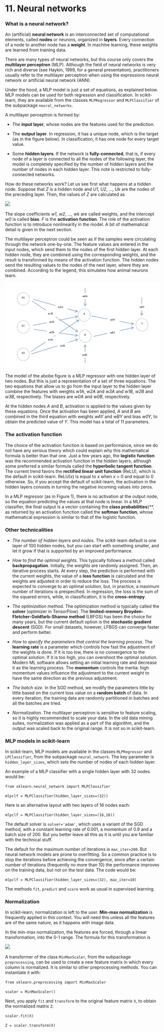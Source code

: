 # 11. Neural networks

### What is a neural network?

An (artificial) **neural network** is an interconnected set of computational elements, called **nodes** or neurons, organized in **layers**. Every connection of a node to another node has a **weight**. In machine learning, these weights are learned from training data.

There are many types of neural networks, but this course only covers the **multilayer perceptron** (MLP). Although the field of neural networks is very rich and diverse (see Haykin, 1999, for a general presentation), practitioners usually refer to the multilayer perceptron when using the expressions neural network or artificial neural network (ANN).

Under the hood, a MLP model is just a set of equations, as explained below. MLP models can be used for both regression and classification. In scikit-learn, they are available from the classes `MLPRegressor` and `MLPClassifier` of the subpackage `neural_networks`.

A multilayer perceptron is formed by:

* The **input layer**, whose nodes are the features used for the prediction.

* The **output layer**. In regression, it has a unique node, which is the target (as in the figure below). In classification, it has one node for every target value.

* Some **hidden layers**. If the network is **fully-connected**, that is, if every node of a layer is connected to all the nodes of the following layer, the model is completely specified by the number of hidden layers and the number of nodes in each hidden layer. This note is restricted to fully-connected networks.

How do these networks work? Let us see first what happens at a hidden node. Suppose that *Z* is a hidden node and *U1*, *U2*, …, *Uk* are the nodes of the preceding layer. Then, the values of *Z* are calculated as

<img src="https://render.githubusercontent.com/render/math?math=\large Z = F\big(w_0 + w_1 U_1 %2B w_2 U_2 %2B \cdots %2B w_k U_k\big).">

The slope coefficients *w1*, *w2*, …, *wk* are called weights, and the intercept *w0* is called **bias**. *F* is the **activation function**. The role of the activation function is to introduce nonlinearity in the model. A bit of mathematical detail is given in the next section.

The multilayer perceptron could be seen as if the samples were circulating through the network one-by-one. The feature values are entered in the input nodes, which send them to the nodes of the first hidden layer. At each hidden node, they are combined using the corresponding weights, and the result is transformed by means of the activation function. The hidden nodes send the resulting values to the nodes of the next layer, where they are combined. According to the legend, this simulates how animal neurons learn.

![](https://github.com/cinnData/MLearning/blob/main/11.%20Neural%20networks/fig%2011.1.png)

The model of the abobe figure is a MLP regressor with one hidden layer of two nodes. But this is just a representation of a set of three equations. The two equations that allow us to go from the input layer to the hidden layer combine the features with weights *w1A*, *w2A* and *w3A* and *w1B*, *w2B* and *w3B*, respectively. The biases are *w0A* and *w0B*, respectively.

At the hidden nodes *A* and *B*, activation is applied to the values given by these equations. Once the activation has been applied, *A* and *B* are combined in the third equation with weights *wAY* and *wBY* and bias *w0Y*, to obtain the predicted value of *Y*. This model has a total of 11 parameters.

### The activation function

The choice of the activation function is based on performance, since we do not have any serious theory which could explain why this mathematical formula is better than that one. Just a few years ago, the **logistic function** was the recommended activation function in the hidden layers, although some preferred a similar formula called the **hyperbolic tangent function**. The current trend favors the **rectified linear unit function** (ReLU), which is the default in scikit-learn. ReLU(*x*) is equal to *x* when *x* > 0 and equal to 0 otherwise. So, if you accept the default of scikit-learn, the activation in the hidden layers consists in turning the negative incoming values into zeros.

In a MLP regressor (as in Figure 1), there is no activation at the output node, so the equation predicting the values at that node is linear. In a MLP classifier, the final output is a vector containing the **class probabilities**}**, as returned by an activation function called the **softmax function**, whose mathematical expression is similar to that of the logistic function.

### Other technicalities

* *The number of hidden layers and nodes*. The scikit-learn default is one layer of 100 hidden nodes, but you can start with something smaller, and let it grow if that is supported by an improved performance.

*  *How to find the optimal weights*. This typically follows a method called **backpropagation**. Initially, the weights are randomly assigned. Then, an iterative process starts. At every step, the prediction is performed with the current weights, the value of a **loss function** is calculated and the weights are adjusted in order to reduce the loss. The process is expected to converge to an optimal solution, but, in practice, a maximum number of iterations is prespecified. In regression, the loss is the sum of the squared errors, while, in classification, it is the **cross-entropy**.

* *The optimization method*. The optimization method is typically called the **solver** (optimizer in TensorFlow). The **limited-memory  Broyden-Fletcher-Goldfarb-Shanno method** (LBFGS) has been the choice for many years, but the current default option is the **stochastic gradient descent** (SGD). For small datasets, however, LFBGS can converge faster and perform better.

* *How to specify the parameters that control the learning process*. The **learning rate** is a parameter which controls how fast the adjustment of the weights is done. If it is too low, there is no convergence to the optimal solution. If it is too high, you can overshoot the optimal solution. Modern ML software allows setting an initial learning rate and decrease it as the learning process. The **momentum** controls the inertia: high momentum values influence the adjustment to the current weight to have the same direction as the previous adjustment.

* *The batch size*. In the SGD method, we modify the parameters little by little based on the current loss value on a **random batch** of data. In every iteration, the training data are randomly partitioned in batches and all the batches are tried.

* *Normalization*. The multilayer perceptron is sensitive to feature scaling, so it is highly recommended to scale your data. In the old data mining suites, normalization was applied as a part of the algorithm, and the output was scaled back to the original range. It is not so in scikit-learn.

### MLP models in scikit-learn

In scikit-learn, MLP models  are available in the classes `MLPRegressor` and `LPClassifier`, from the subpackage `neural_network`. The key parameter is `hidden_layer_sizes`, which sets the number of nodes of each hidden layer.

An example of a MLP classifier with a single hidden layer with 32 nodes would be:

`from sklearn.neural_network import MLPClassifier`

`mlpclf = MLPClassifier(hidden_layer_sizes=(32))`

Here is an alternative layout with two layers of 16 nodes each:

`mlpclf = MLPClassifier(hidden_layer_sizes=(16,16))`

The default solver is `solver='adam'`, which uses a variant of the SGD method, with a constant learning rate of 0.001, a momentum of 0.9 and a batch size of 200. But you better leave all this as it is until you are familiar with the technical stuff.

The default for the maximum number of iterations is `max_iter=200`. But neural network models are prone to overfitting. So a common practice is to stop the iterations before achieving the convergence, since after a certain number of iterations (frequently no more than 10) the performance improves on the training data, but not on the test data. The code would be:

`mlpclf = MLPClassifier(hidden_layer_sizes=(32), max_iter=10)`

The methods `fit`, `predict` and `score` work as usual in supervised learning.

### Normalization

In scikit-learn, normalization is left to the user. **Min-max normalization** is frequently applied in this context. You will need this unless all the features are of the same nature, as it happens with image data.

In the min-max normalization, the features are forced, through a linear transformation, into the 0-1 range. The formula for this transformation is

<img src="https://render.githubusercontent.com/render/math?math=\large Z = \displaystyle\frac{X-\min(X)}{\max(X)-\min(X)}\,.">

A transformer of the class `MinMaxScaler`, from the subpackage `preprocessing`, can be used to create a new feature matrix in which every column is normalized. It is similar to other preprocessing methods. You can instantiate it with:

`from sklearn.preprocessing import MinMaxScaler`

`scaler = MinMaxScaler()`

Next, you apply `fit` and `transform` to the original feature matrix `X`, to obtain the normalized matrix `Z`:

`scaler.fit(X)`

`Z = scaler.transform(X)`
